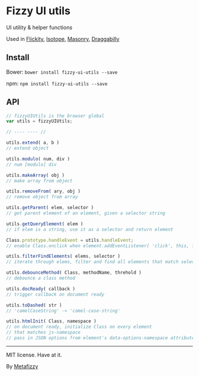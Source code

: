 # Fizzy UI utils

UI utility & helper functions

Used in [Flickity](http://flickity.metafizzy.co), [Isotope](http://isotope.metafizzy.co), [Masonry](http://masonry.desandro.com), [Draggabilly](http://draggabilly.desandro.com)

## Install

Bower: `bower install fizzy-ui-utils --save`

npm: `npm install fizzy-ui-utils --save`

## API

``` js
// fizzyUIUtils is the browser global
var utils = fizzyUIUtils;

// ---- ---- //

utils.extend( a, b )
// extend object

utils.modulo( num, div )
// num [modulo] div

utils.makeArray( obj )
// make array from object

utils.removeFrom( ary, obj )
// remove object from array

utils.getParent( elem, selector )
// get parent element of an element, given a selector string

utils.getQueryElement( elem )
// if elem is a string, use it as a selector and return element

Class.prototype.handleEvent = utils.handleEvent;
// enable Class.onclick when element.addEventListener( 'click', this, false )

utils.filterFindElements( elems, selector )
// iterate through elems, filter and find all elements that match selector

utils.debounceMethod( Class, methodName, threhold )
// debounce a class method

utils.docReady( callback )
// trigger callback on document ready

utils.toDashed( str )
// 'camelCaseString' -> 'camel-case-string'

utils.htmlInit( Class, namespace )
// on document ready, initialize Class on every element
// that matches js-namespace
// pass in JSON options from element's data-options-namespace attribute
```

---

MIT license. Have at it.

By [Metafizzy](http://metafizzy.co)
